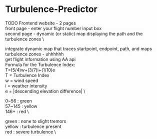 # Turbulence-Predictor

TODO
Frontend website - 2 pages \
    front page - enter your flight number input box \
    second page - dynamic (or static) map displaying the path and the turbulence zones \

integrate dynamic map that traces startpoint, endpoint, path, and maps turbulence zones - uhhhhhh \
get flight information using AA api \
Formula for the Turbulence Index: \
T=(5/4)w+(3/7)i+(1/10)e \
T = Turbulence Index \
w = wind speed \
i = weather intensity \
e = |descending elevation difference| \

0~56 : green \
57~145 : yellow \
146+ : red \

green : none to slight tremors \
yellow : turbulence present \
red : severe turbulence \
